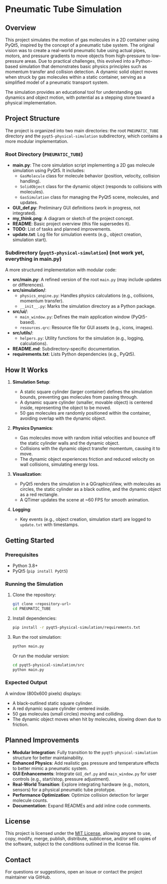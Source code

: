 # Pneumatic Tube Simulation

## Overview
This project simulates the motion of gas molecules in a 2D container using PyQt5, inspired by the concept of a pneumatic tube system. The original vision was to create a real-world pneumatic tube using actual pipes, motors, and pressure gradients to move objects from high-pressure to low-pressure areas. Due to practical challenges, this evolved into a Python-based simulation that demonstrates basic physics principles such as momentum transfer and collision detection. A dynamic solid object moves when struck by gas molecules within a static container, serving as a simplified model of a pneumatic transport system.

The simulation provides an educational tool for understanding gas dynamics and object motion, with potential as a stepping stone toward a physical implementation.

## Project Structure
The project is organized into two main directories: the root `PNEUMATIC_TUBE` directory and the `pyqt5-physical-simulation` subdirectory, which contains a more modular implementation.

### Root Directory (`PNEUMATIC_TUBE`)
- **main.py**: The core simulation script implementing a 2D gas molecule simulation using PyQt5. It includes:
  - `GasMolecule` class for molecule behavior (position, velocity, collision handling).
  - `SolidObject` class for the dynamic object (responds to collisions with molecules).
  - `GasSimulation` class for managing the PyQt5 scene, molecules, and updates.
- **GUI_def.py**: Preliminary GUI definitions (work in progress, not integrated).
- **my_think.png**: A diagram or sketch of the project concept.
- **README**: Basic project overview (this file supersedes it).
- **TODO**: List of tasks and planned improvements.
- **update.txt**: Log file for simulation events (e.g., object creation, simulation start).

### Subdirectory (`pyqt5-physical-simulation`) (not work yet, everything in main.py)
A more structured implementation with modular code:
- **src/main.py**: A refined version of the root `main.py` (may include updates or differences).
- **src/simulation/**:
  - `physics_engine.py`: Handles physics calculations (e.g., collisions, momentum transfer).
  - `__init__.py`: Marks the simulation directory as a Python package.
- **src/ui/**:
  - `main_window.py`: Defines the main application window (PyQt5-based).
  - `resources.qrc`: Resource file for GUI assets (e.g., icons, images).
- **src/utils/**:
  - `helpers.py`: Utility functions for the simulation (e.g., logging, calculations).
- **README.md**: Subdirectory-specific documentation.
- **requirements.txt**: Lists Python dependencies (e.g., PyQt5).

## How It Works
1. **Simulation Setup**:
   - A static square cylinder (larger container) defines the simulation bounds, preventing gas molecules from passing through.
   - A dynamic square cylinder (smaller, movable object) is centered inside, representing the object to be moved.
   - 50 gas molecules are randomly positioned within the container, avoiding overlap with the dynamic object.

2. **Physics Dynamics**:
   - Gas molecules move with random initial velocities and bounce off the static cylinder walls and the dynamic object.
   - Collisions with the dynamic object transfer momentum, causing it to move.
   - The dynamic object experiences friction and reduced velocity on wall collisions, simulating energy loss.

3. **Visualization**:
   - PyQt5 renders the simulation in a QGraphicsView, with molecules as circles, the static cylinder as a black outline, and the dynamic object as a red rectangle.
   - A QTimer updates the scene at ~60 FPS for smooth animation.

4. **Logging**:
   - Key events (e.g., object creation, simulation start) are logged to `update.txt` with timestamps.

## Getting Started
### Prerequisites
- Python 3.8+
- PyQt5 (`pip install PyQt5`)

### Running the Simulation
1. Clone the repository:
   ```bash
   git clone <repository-url>
   cd PNEUMATIC_TUBE
   ```
2. Install dependencies:
   ```bash
   pip install -r pyqt5-physical-simulation/requirements.txt
   ```
3. Run the root simulation:
   ```bash
   python main.py
   ```
   Or run the modular version:
   ```bash
   cd pyqt5-physical-simulation/src
   python main.py
   ```

### Expected Output
A window (800x600 pixels) displays:
- A black-outlined static square cylinder.
- A red dynamic square cylinder centered inside.
- 50 gas molecules (small circles) moving and colliding.
- The dynamic object moves when hit by molecules, slowing down due to friction.

## Planned Improvements
- **Modular Integration**: Fully transition to the `pyqt5-physical-simulation` structure for better maintainability.
- **Enhanced Physics**: Add realistic gas pressure and temperature effects to better mimic a pneumatic system.
- **GUI Enhancements**: Integrate `GUI_def.py` and `main_window.py` for user controls (e.g., start/stop, pressure adjustment).
- **Real-World Transition**: Explore integrating hardware (e.g., motors, sensors) for a physical pneumatic tube prototype.
- **Performance Optimization**: Optimize collision detection for larger molecule counts.
- **Documentation**: Expand READMEs and add inline code comments.

## License
This project is licensed under the [MIT License](LICENSE), allowing anyone to use, copy, modify, merge, publish, distribute, sublicense, and/or sell copies of the software, subject to the conditions outlined in the license file.

## Contact
For questions or suggestions, open an issue or contact the project maintainer via GitHub.
